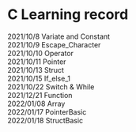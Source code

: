 # C Learning record

2021/10/8 Variate and Constant  
2021/10/9 Escape_Character  
2021/10/10 Operator  
2021/10/11 Pointer  
2021/10/13 Struct  
2021/10/15 If_else_1  
2021/10/22 Switch & While  
2021/12/21 Function  
2022/01/08 Array  
2022/01/17 PointerBasic  
2022/01/18 StructBasic  
